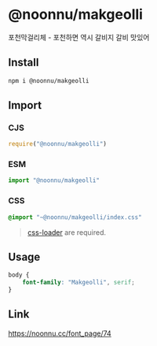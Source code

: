 # @noonnu/makgeolli
포천막걸리체 - 포천하면 역시 갈비지 갈비 맛있어

## Install
```sh
npm i @noonnu/makgeolli
```
## Import
### CJS
```js
require("@noonnu/makgeolli")
```
### ESM
```js
import "@noonnu/makgeolli"
```
### CSS 
```css
@import "~@noonnu/makgeolli/index.css"
```
> [css-loader](https://github.com/webpack-contrib/css-loader) are required.

## Usage
```css
body {
    font-family: "Makgeolli", serif;
}
```

## Link
https://noonnu.cc/font_page/74